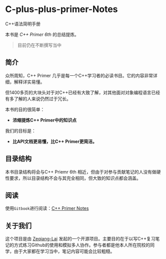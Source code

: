 # C-plus-plus-primer-Notes
C++语法简明手册

本书是 *C++ Primer 6th* 的总结提炼。

> 目前仍在不断撰写当中

## 简介

众所周知，C++ Primer 几乎是每一个C++学习者的必读书目。它的内容非常详细，解释详实易懂。

但1400多页的大块头对于对C++已经有大致了解，对其他面对对象编程语言已经有多了解的人来说仍然过于冗长。

本书的目的很简单：

- **浓缩提炼C++ Primer中的知识点**

我们的目标是：

- **比API文档更易懂，比C++ Primer更简洁。**



## 目录结构

本书目录结构将会与C++ Priemr 6th 相近，但由于对参与贡献笔记的人没有做硬性要求，所以目录结构不会与其完全相同，但大致的知识点都会涵盖。



## 阅读

使用`Gitbook`进行阅读：[C++ Primer Notes](https://zeqiang-lai.gitbooks.io/cpp-primer-notes/content/)



## 关于我们

这个项目是由 [Zeqiang-Lai](https://github.com/Zeqiang-Lai) 发起的一个开源项目。主要目的在于以写C++复习笔记的方式练习Github的使用和模拟多人协作。参与者都是他本人所在院校的同学，由于大家都在学习当中，笔记内容可能会比较粗糙。